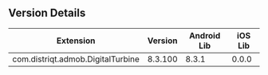 ## Version Details

| Extension | Version | Android Lib | iOS Lib |
| --- | --- | --- | --- |
| com.distriqt.admob.DigitalTurbine | 8.3.100 | 8.3.1 | 0.0.0 |
